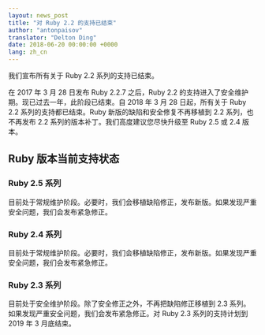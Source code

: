 ```yaml
---
layout: news_post
title: "对 Ruby 2.2 的支持已结束"
author: "antonpaisov"
translator: "Delton Ding"
date: 2018-06-20 00:00:00 +0000
lang: zh_cn
---
```


我们宣布所有关于 Ruby 2.2 系列的支持已结束。

在 2017 年 3 月 28 日发布 Ruby 2.2.7 之后，Ruby 2.2 的支持进入了安全维护期。现已过去一年，此阶段已结束。自 2018 年 3 月 28 日起，所有关于 Ruby 2.2 系列的支持都已结束。Ruby 新版的缺陷和安全修复不再移植到 2.2 系列，也不再发布 2.2 系列的版本补丁。我们高度建议您尽快升级至 Ruby 2.5 或 2.4 版本。

## Ruby 版本当前支持状态

### Ruby 2.5 系列

目前处于常规维护阶段。必要时，我们会移植缺陷修正，发布新版。如果发现严重安全问题，我们会发布紧急修正。

### Ruby 2.4 系列

目前处于常规维护阶段。必要时，我们会移植缺陷修正，发布新版。如果发现严重安全问题，我们会发布紧急修正。

### Ruby 2.3 系列

目前处于安全维护阶段。除了安全修正之外，不再把缺陷修正移植到 2.3 系列。如果发现严重安全问题，我们会发布紧急修正。对 Ruby 2.3 系列的支持计划到 2019 年 3 月底结束。
